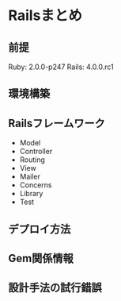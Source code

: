 # Railsまとめ

## 前提
Ruby: 2.0.0-p247
Rails: 4.0.0.rc1

## 環境構築

## Railsフレームワーク
* Model
* Controller
* Routing
* View
* Mailer
* Concerns
* Library
* Test

## デプロイ方法

## Gem関係情報

## 設計手法の試行錯誤
